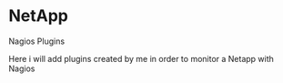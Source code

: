 # NetApp
Nagios Plugins

Here i will add plugins created by me in order to monitor a Netapp with Nagios
